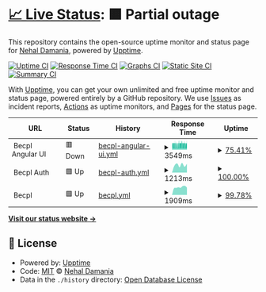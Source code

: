 # [📈 Live Status](https://NehalDamania.github.io/becpl-uptime): <!--live status--> **🟧 Partial outage**

This repository contains the open-source uptime monitor and status page for [Nehal Damania](https://NehalDamania.github.io/becpl-uptime), powered by [Upptime](https://github.com/upptime/upptime).

[![Uptime CI](https://github.com/NehalDamania/becpl-uptime/workflows/Uptime%20CI/badge.svg)](https://github.com/NehalDamania/becpl-uptime/actions?query=workflow%3A%22Uptime+CI%22)
[![Response Time CI](https://github.com/NehalDamania/becpl-uptime/workflows/Response%20Time%20CI/badge.svg)](https://github.com/NehalDamania/becpl-uptime/actions?query=workflow%3A%22Response+Time+CI%22)
[![Graphs CI](https://github.com/NehalDamania/becpl-uptime/workflows/Graphs%20CI/badge.svg)](https://github.com/NehalDamania/becpl-uptime/actions?query=workflow%3A%22Graphs+CI%22)
[![Static Site CI](https://github.com/NehalDamania/becpl-uptime/workflows/Static%20Site%20CI/badge.svg)](https://github.com/NehalDamania/becpl-uptime/actions?query=workflow%3A%22Static+Site+CI%22)
[![Summary CI](https://github.com/NehalDamania/becpl-uptime/workflows/Summary%20CI/badge.svg)](https://github.com/NehalDamania/becpl-uptime/actions?query=workflow%3A%22Summary+CI%22)

With [Upptime](https://upptime.js.org), you can get your own unlimited and free uptime monitor and status page, powered entirely by a GitHub repository. We use [Issues](https://github.com/NehalDamania/becpl-uptime/issues) as incident reports, [Actions](https://github.com/NehalDamania/becpl-uptime/actions) as uptime monitors, and [Pages](https://NehalDamania.github.io/becpl-uptime) for the status page.

<!--start: status pages-->
<!-- This summary is generated by Upptime (https://github.com/upptime/upptime) -->
<!-- Do not edit this manually, your changes will be overwritten -->
<!-- prettier-ignore -->
| URL | Status | History | Response Time | Uptime |
| --- | ------ | ------- | ------------- | ------ |
| <img alt="" src="https://icons.duckduckgo.com/ip3/null.ico" height="13"> Becpl Angular UI | 🟥 Down | [becpl-angular-ui.yml](https://github.com/NehalDamania/becpl-uptime/commits/HEAD/history/becpl-angular-ui.yml) | <details><summary><img alt="Response time graph" src="./graphs/becpl-angular-ui/response-time-week.png" height="20"> 3549ms</summary><br><a href="https://NehalDamania.github.io/becpl-uptime/history/becpl-angular-ui"><img alt="Response time 3614" src="https://img.shields.io/endpoint?url=https%3A%2F%2Fraw.githubusercontent.com%2FNehalDamania%2Fbecpl-uptime%2FHEAD%2Fapi%2Fbecpl-angular-ui%2Fresponse-time.json"></a><br><a href="https://NehalDamania.github.io/becpl-uptime/history/becpl-angular-ui"><img alt="24-hour response time 3047" src="https://img.shields.io/endpoint?url=https%3A%2F%2Fraw.githubusercontent.com%2FNehalDamania%2Fbecpl-uptime%2FHEAD%2Fapi%2Fbecpl-angular-ui%2Fresponse-time-day.json"></a><br><a href="https://NehalDamania.github.io/becpl-uptime/history/becpl-angular-ui"><img alt="7-day response time 3549" src="https://img.shields.io/endpoint?url=https%3A%2F%2Fraw.githubusercontent.com%2FNehalDamania%2Fbecpl-uptime%2FHEAD%2Fapi%2Fbecpl-angular-ui%2Fresponse-time-week.json"></a><br><a href="https://NehalDamania.github.io/becpl-uptime/history/becpl-angular-ui"><img alt="30-day response time 3738" src="https://img.shields.io/endpoint?url=https%3A%2F%2Fraw.githubusercontent.com%2FNehalDamania%2Fbecpl-uptime%2FHEAD%2Fapi%2Fbecpl-angular-ui%2Fresponse-time-month.json"></a><br><a href="https://NehalDamania.github.io/becpl-uptime/history/becpl-angular-ui"><img alt="1-year response time 3614" src="https://img.shields.io/endpoint?url=https%3A%2F%2Fraw.githubusercontent.com%2FNehalDamania%2Fbecpl-uptime%2FHEAD%2Fapi%2Fbecpl-angular-ui%2Fresponse-time-year.json"></a></details> | <details><summary><a href="https://NehalDamania.github.io/becpl-uptime/history/becpl-angular-ui">75.41%</a></summary><a href="https://NehalDamania.github.io/becpl-uptime/history/becpl-angular-ui"><img alt="All-time uptime 97.17%" src="https://img.shields.io/endpoint?url=https%3A%2F%2Fraw.githubusercontent.com%2FNehalDamania%2Fbecpl-uptime%2FHEAD%2Fapi%2Fbecpl-angular-ui%2Fuptime.json"></a><br><a href="https://NehalDamania.github.io/becpl-uptime/history/becpl-angular-ui"><img alt="24-hour uptime 71.43%" src="https://img.shields.io/endpoint?url=https%3A%2F%2Fraw.githubusercontent.com%2FNehalDamania%2Fbecpl-uptime%2FHEAD%2Fapi%2Fbecpl-angular-ui%2Fuptime-day.json"></a><br><a href="https://NehalDamania.github.io/becpl-uptime/history/becpl-angular-ui"><img alt="7-day uptime 75.41%" src="https://img.shields.io/endpoint?url=https%3A%2F%2Fraw.githubusercontent.com%2FNehalDamania%2Fbecpl-uptime%2FHEAD%2Fapi%2Fbecpl-angular-ui%2Fuptime-week.json"></a><br><a href="https://NehalDamania.github.io/becpl-uptime/history/becpl-angular-ui"><img alt="30-day uptime 93.97%" src="https://img.shields.io/endpoint?url=https%3A%2F%2Fraw.githubusercontent.com%2FNehalDamania%2Fbecpl-uptime%2FHEAD%2Fapi%2Fbecpl-angular-ui%2Fuptime-month.json"></a><br><a href="https://NehalDamania.github.io/becpl-uptime/history/becpl-angular-ui"><img alt="1-year uptime 97.17%" src="https://img.shields.io/endpoint?url=https%3A%2F%2Fraw.githubusercontent.com%2FNehalDamania%2Fbecpl-uptime%2FHEAD%2Fapi%2Fbecpl-angular-ui%2Fuptime-year.json"></a></details>
| <img alt="" src="https://icons.duckduckgo.com/ip3/null.ico" height="13"> Becpl Auth | 🟩 Up | [becpl-auth.yml](https://github.com/NehalDamania/becpl-uptime/commits/HEAD/history/becpl-auth.yml) | <details><summary><img alt="Response time graph" src="./graphs/becpl-auth/response-time-week.png" height="20"> 1213ms</summary><br><a href="https://NehalDamania.github.io/becpl-uptime/history/becpl-auth"><img alt="Response time 1355" src="https://img.shields.io/endpoint?url=https%3A%2F%2Fraw.githubusercontent.com%2FNehalDamania%2Fbecpl-uptime%2FHEAD%2Fapi%2Fbecpl-auth%2Fresponse-time.json"></a><br><a href="https://NehalDamania.github.io/becpl-uptime/history/becpl-auth"><img alt="24-hour response time 1379" src="https://img.shields.io/endpoint?url=https%3A%2F%2Fraw.githubusercontent.com%2FNehalDamania%2Fbecpl-uptime%2FHEAD%2Fapi%2Fbecpl-auth%2Fresponse-time-day.json"></a><br><a href="https://NehalDamania.github.io/becpl-uptime/history/becpl-auth"><img alt="7-day response time 1213" src="https://img.shields.io/endpoint?url=https%3A%2F%2Fraw.githubusercontent.com%2FNehalDamania%2Fbecpl-uptime%2FHEAD%2Fapi%2Fbecpl-auth%2Fresponse-time-week.json"></a><br><a href="https://NehalDamania.github.io/becpl-uptime/history/becpl-auth"><img alt="30-day response time 1406" src="https://img.shields.io/endpoint?url=https%3A%2F%2Fraw.githubusercontent.com%2FNehalDamania%2Fbecpl-uptime%2FHEAD%2Fapi%2Fbecpl-auth%2Fresponse-time-month.json"></a><br><a href="https://NehalDamania.github.io/becpl-uptime/history/becpl-auth"><img alt="1-year response time 1355" src="https://img.shields.io/endpoint?url=https%3A%2F%2Fraw.githubusercontent.com%2FNehalDamania%2Fbecpl-uptime%2FHEAD%2Fapi%2Fbecpl-auth%2Fresponse-time-year.json"></a></details> | <details><summary><a href="https://NehalDamania.github.io/becpl-uptime/history/becpl-auth">100.00%</a></summary><a href="https://NehalDamania.github.io/becpl-uptime/history/becpl-auth"><img alt="All-time uptime 99.96%" src="https://img.shields.io/endpoint?url=https%3A%2F%2Fraw.githubusercontent.com%2FNehalDamania%2Fbecpl-uptime%2FHEAD%2Fapi%2Fbecpl-auth%2Fuptime.json"></a><br><a href="https://NehalDamania.github.io/becpl-uptime/history/becpl-auth"><img alt="24-hour uptime 100.00%" src="https://img.shields.io/endpoint?url=https%3A%2F%2Fraw.githubusercontent.com%2FNehalDamania%2Fbecpl-uptime%2FHEAD%2Fapi%2Fbecpl-auth%2Fuptime-day.json"></a><br><a href="https://NehalDamania.github.io/becpl-uptime/history/becpl-auth"><img alt="7-day uptime 100.00%" src="https://img.shields.io/endpoint?url=https%3A%2F%2Fraw.githubusercontent.com%2FNehalDamania%2Fbecpl-uptime%2FHEAD%2Fapi%2Fbecpl-auth%2Fuptime-week.json"></a><br><a href="https://NehalDamania.github.io/becpl-uptime/history/becpl-auth"><img alt="30-day uptime 100.00%" src="https://img.shields.io/endpoint?url=https%3A%2F%2Fraw.githubusercontent.com%2FNehalDamania%2Fbecpl-uptime%2FHEAD%2Fapi%2Fbecpl-auth%2Fuptime-month.json"></a><br><a href="https://NehalDamania.github.io/becpl-uptime/history/becpl-auth"><img alt="1-year uptime 99.96%" src="https://img.shields.io/endpoint?url=https%3A%2F%2Fraw.githubusercontent.com%2FNehalDamania%2Fbecpl-uptime%2FHEAD%2Fapi%2Fbecpl-auth%2Fuptime-year.json"></a></details>
| <img alt="" src="https://icons.duckduckgo.com/ip3/null.ico" height="13"> Becpl | 🟩 Up | [becpl.yml](https://github.com/NehalDamania/becpl-uptime/commits/HEAD/history/becpl.yml) | <details><summary><img alt="Response time graph" src="./graphs/becpl/response-time-week.png" height="20"> 1909ms</summary><br><a href="https://NehalDamania.github.io/becpl-uptime/history/becpl"><img alt="Response time 2105" src="https://img.shields.io/endpoint?url=https%3A%2F%2Fraw.githubusercontent.com%2FNehalDamania%2Fbecpl-uptime%2FHEAD%2Fapi%2Fbecpl%2Fresponse-time.json"></a><br><a href="https://NehalDamania.github.io/becpl-uptime/history/becpl"><img alt="24-hour response time 1815" src="https://img.shields.io/endpoint?url=https%3A%2F%2Fraw.githubusercontent.com%2FNehalDamania%2Fbecpl-uptime%2FHEAD%2Fapi%2Fbecpl%2Fresponse-time-day.json"></a><br><a href="https://NehalDamania.github.io/becpl-uptime/history/becpl"><img alt="7-day response time 1909" src="https://img.shields.io/endpoint?url=https%3A%2F%2Fraw.githubusercontent.com%2FNehalDamania%2Fbecpl-uptime%2FHEAD%2Fapi%2Fbecpl%2Fresponse-time-week.json"></a><br><a href="https://NehalDamania.github.io/becpl-uptime/history/becpl"><img alt="30-day response time 1861" src="https://img.shields.io/endpoint?url=https%3A%2F%2Fraw.githubusercontent.com%2FNehalDamania%2Fbecpl-uptime%2FHEAD%2Fapi%2Fbecpl%2Fresponse-time-month.json"></a><br><a href="https://NehalDamania.github.io/becpl-uptime/history/becpl"><img alt="1-year response time 2105" src="https://img.shields.io/endpoint?url=https%3A%2F%2Fraw.githubusercontent.com%2FNehalDamania%2Fbecpl-uptime%2FHEAD%2Fapi%2Fbecpl%2Fresponse-time-year.json"></a></details> | <details><summary><a href="https://NehalDamania.github.io/becpl-uptime/history/becpl">99.78%</a></summary><a href="https://NehalDamania.github.io/becpl-uptime/history/becpl"><img alt="All-time uptime 99.89%" src="https://img.shields.io/endpoint?url=https%3A%2F%2Fraw.githubusercontent.com%2FNehalDamania%2Fbecpl-uptime%2FHEAD%2Fapi%2Fbecpl%2Fuptime.json"></a><br><a href="https://NehalDamania.github.io/becpl-uptime/history/becpl"><img alt="24-hour uptime 100.00%" src="https://img.shields.io/endpoint?url=https%3A%2F%2Fraw.githubusercontent.com%2FNehalDamania%2Fbecpl-uptime%2FHEAD%2Fapi%2Fbecpl%2Fuptime-day.json"></a><br><a href="https://NehalDamania.github.io/becpl-uptime/history/becpl"><img alt="7-day uptime 99.78%" src="https://img.shields.io/endpoint?url=https%3A%2F%2Fraw.githubusercontent.com%2FNehalDamania%2Fbecpl-uptime%2FHEAD%2Fapi%2Fbecpl%2Fuptime-week.json"></a><br><a href="https://NehalDamania.github.io/becpl-uptime/history/becpl"><img alt="30-day uptime 99.95%" src="https://img.shields.io/endpoint?url=https%3A%2F%2Fraw.githubusercontent.com%2FNehalDamania%2Fbecpl-uptime%2FHEAD%2Fapi%2Fbecpl%2Fuptime-month.json"></a><br><a href="https://NehalDamania.github.io/becpl-uptime/history/becpl"><img alt="1-year uptime 99.89%" src="https://img.shields.io/endpoint?url=https%3A%2F%2Fraw.githubusercontent.com%2FNehalDamania%2Fbecpl-uptime%2FHEAD%2Fapi%2Fbecpl%2Fuptime-year.json"></a></details>

<!--end: status pages-->

[**Visit our status website →**](https://NehalDamania.github.io/becpl-uptime)

## 📄 License

- Powered by: [Upptime](https://github.com/upptime/upptime)
- Code: [MIT](./LICENSE) © [Nehal Damania](https://NehalDamania.github.io/becpl-uptime)
- Data in the `./history` directory: [Open Database License](https://opendatacommons.org/licenses/odbl/1-0/)
